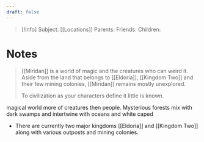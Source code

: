 ```yaml
---
draft: false
---
```

> [!Info]
> Subject: [[Locations]]
> Parents: 
> Friends: 
> Children: 

# Notes
> [[Miridan]] is a world of magic and the creatures who can weird it. Aside from the land that belongs to [[Eldoria]], [[Kingdom Two]] and their few mining colonies, [[Miridan]] remains mostly unexplored. 
> 
> To civilization as your characters define it little is known. 
> 
magical world more of creatures then people. Mysterious forests mix with dark swamps and intertwine with  oceans and white caped 
- There are currently two major kingdoms [[Eldoria]] and [[Kingdom Two]] along with various outposts and mining colonies. 
